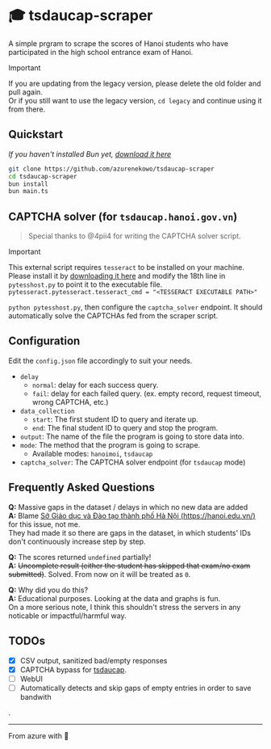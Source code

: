 # 🎓 tsdaucap-scraper  
A simple prgram to scrape the scores of Hanoi students who have participated in the high school entrance exam of Hanoi.


> [!IMPORTANT]  
> If you are updating from the legacy version, please delete the old folder and pull again.    
> Or if you still want to use the legacy version, `cd legacy` and continue using it from there.

## Quickstart
*If you haven't installed Bun yet, [download it here](https://bun.sh/)*

```bash
git clone https://github.com/azurenekowo/tsdaucap-scraper
cd tsdaucap-scraper
bun install
bun main.ts
```
## CAPTCHA solver (for `tsdaucap.hanoi.gov.vn`)
> Special thanks to @4pii4 for writing the CAPTCHA solver script.    

> [!IMPORTANT]  
> This external script requires `tesseract` to be installed on your machine. Please install it by [downloading it here](https://tesseract-ocr.github.io/tessdoc/Installation.html) and modify the 18th line in `pytesshost.py` to point it to the executable file.  
> `pytesseract.pytesseract.tesseract_cmd = "<TESSERACT EXECUTABLE PATH>" `

`python pytesshost.py`, then configure the `captcha_solver` endpoint. It should automatically solve the CAPTCHAs fed from the scraper script.

## Configuration
Edit the `config.json` file accordingly to suit your needs.

 - `delay`  
    + `normal`: delay for each success query.  
    + `fail`: delay for each failed query. (ex. empty record, request timeout, wrong CAPTCHA, etc.)
 - `data_collection`
    + `start`: The first student ID to query and iterate up.
    + `end`: The final student ID to query and stop the program.
 - `output`: The name of the file the program is going to store data into.
 - `mode`: The method that the program is going to scrape.  
    + Available modes: `hanoimoi`, `tsdaucap`
 - `captcha_solver`: The CAPTCHA solver endpoint (for `tsdaucap` mode)


## Frequently Asked Questions
**Q:** Massive gaps in the dataset / delays in which no new data are added  
**A:** Blame [Sở Giáo dục và Đào tạo thành phố Hà Nội (https://hanoi.edu.vn/)](https://hanoi.edu.vn/) for this issue, not me.  
They had made it so there are gaps in the dataset, in which students' IDs don't continuously increase step by step.

**Q:** The scores returned `undefined` partially!  
**A:** ~~Uncomplete result (either the student has skipped that exam/no exam submitted)~~. Solved. From now on it will be treated as `0`.

**Q:** Why did you do this?  
**A:** Educational purposes. Looking at the data and graphs is fun.   
On a more serious note, I think this shouldn't stress the servers in any noticable or impactful/harmful way.

## TODOs
 - [x] CSV output, sanitized bad/empty responses
 - [x] CAPTCHA bypass for [tsdaucap](https://tsdaucap.hanoi.gov.vn).
 - [ ] WebUI   
 - [ ] Automatically detects and skip gaps of empty entries in order to save bandwith
     
.

---
From azure with 💜

